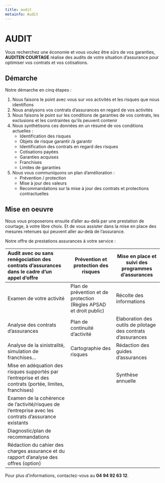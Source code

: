 ```yaml
---
title: audit
metainfo: Audit
---
```


# AUDIT

Vous recherchez une économie et vous voulez être sûrs de vos garanties, **AUDITEN COURTAGE** réalise des audits de votre situation d’assurance pour optimiser vos contrats et vos cotisations.

## Démarche

Notre démarche en cinq étapes :

1. Nous faisons le point avec vous sur vos activités et les risques que nous identifions
2. Nous analysons vos contrats d’assurances en regard de vos activités 
3. Nous faisons le point sur les conditions de garanties de vos contrats, les exclusions et les contraintes qu’ils peuvent contenir
4. Nous synthétisons ces données en un résumé de vos conditions actuelles :
   - Identification des risques
   - Objets de risque garantir /à garantir
   - Identification des contrats en regard des risques
   - Cotisations payées
   - Garanties acquises
   - Franchises
   - Limites de garanties
5. Nous vous communiquons un plan d’amélioration :
   - Prévention / protection
   - Mise à jour des valeurs
   - Recommandations sur la mise à jour des contrats et protections contractuelles

## Mise en oeuvre

Nous vous proposerons ensuite d’aller au-delà par une prestation de courtage, à votre libre choix. Et de vous assister dans la mise en place des mesures retenues qui peuvent aller au-delà de l’assurance.

Notre offre de prestations assurances à votre service :

| Audit avec ou sans renégociation des contrats d’assurances dans le cadre d’un appel d’offre | Prévention et protection des risques                         | Mise en place et suivi des programmes d’assurances           |
| :----------------------------------------------------------- | ------------------------------------------------------------ | ------------------------------------------------------------ |
| Examen de votre activité                                     | Plan de prévention et de protection (Règles APSAD et droit public) | Récolte des informations                                     |
| Analyse des contrats d’assurances                            | Plan de continuité d’activité                                | Elaboration des outils de pilotage des contrats d’assurances |
| Analyse de la sinistralité, simulation de franchises…        | Cartographie des risques                                     | Rédaction des guides d’assurances                            |
| Mise en adéquation des risques supportés par l’entreprise et des contrats (portée, limites, franchises) |                                                              | Synthèse annuelle                                            |
| Examen de la cohérence de l’activité/risques de l’entreprise avec les contrats d’assurance existants |                                                              |                                                              |
| Diagnostic/plan de recommandations                           |                                                              |                                                              |
| Rédaction du cahier des charges assurance et du rapport d’analyse des offres (option) |                                                              |                                                              |

Pour plus d’informations, contactez-vous au **04 94 92 63 12**.
